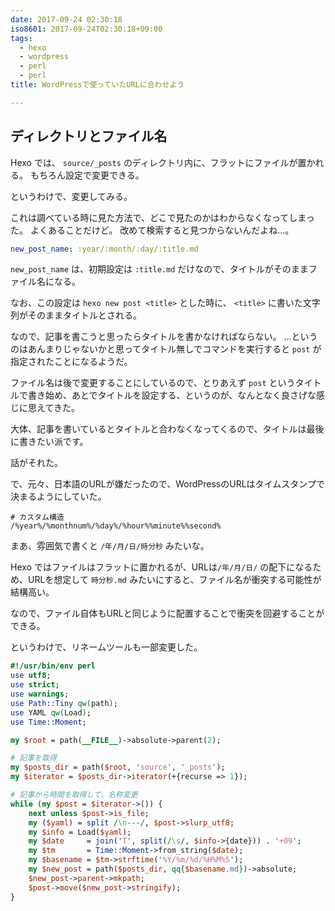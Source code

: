 ```yaml
---
date: 2017-09-24 02:30:18
iso8601: 2017-09-24T02:30:18+09:00
tags:
  - hexo
  - wordpress
  - perl
  - perl
title: WordPressで使っていたURLに合わせよう

---
```


## ディレクトリとファイル名

Hexo では、 `source/_posts` のディレクトリ内に、フラットにファイルが置かれる。
もちろん設定で変更できる。

というわけで、変更してみる。

これは調べている時に見た方法で、どこで見たのかはわからなくなってしまった。
よくあることだけど。
改めて検索すると見つからないんだよね…。

```yaml _config.yml
new_post_name: :year/:month/:day/:title.md
```

`new_post_name` は、初期設定は `:title.md` だけなので、タイトルがそのままファイル名になる。

なお、この設定は `hexo new post <title>` とした時に、 `<title>` に書いた文字列がそのままタイトルとされる。

なので、記事を書こうと思ったらタイトルを書かなければならない。
…というのはあんまりじゃないかと思ってタイトル無しでコマンドを実行すると `post` が指定されたことになるようだ。

ファイル名は後で変更することにしているので、とりあえず `post` というタイトルで書き始め、あとでタイトルを設定する、というのが、なんとなく良さげな感じに思えてきた。

大体、記事を書いているとタイトルと合わなくなってくるので、タイトルは最後に書きたい派です。

話がそれた。

で、元々、日本語のURLが嫌だったので、WordPressのURLはタイムスタンプで決まるようにしていた。

```plain WordPress
# カスタム構造
/%year%/%monthnum%/%day%/%hour%%minute%%second%
```

まあ、雰囲気で書くと `/年/月/日/時分秒` みたいな。

Hexo ではファイルはフラットに置かれるが、URLは`/年/月/日/` の配下になるため、URLを想定して `時分秒.md` みたいにすると、ファイル名が衝突する可能性が結構高い。

なので、ファイル自体もURLと同じように配置することで衝突を回避することができる。

というわけで、リネームツールも一部変更した。

```perl tools/rename_posts
#!/usr/bin/env perl
use utf8;
use strict;
use warnings;
use Path::Tiny qw(path);
use YAML qw(Load);
use Time::Moment;

my $root = path(__FILE__)->absolute->parent(2);

# 記事を取得
my $posts_dir = path($root, 'source', '_posts');
my $iterator = $posts_dir->iterator(+{recurse => 1});

# 記事から時間を取得して、名称変更
while (my $post = $iterator->()) {
    next unless $post->is_file;
    my ($yaml) = split /\n---/, $post->slurp_utf8;
    my $info = Load($yaml);
    my $date     = join('T', split(/\s/, $info->{date})) . '+09';
    my $tm       = Time::Moment->from_string($date);
    my $basename = $tm->strftime('%Y/%m/%d/%H%M%S');
    my $new_post = path($posts_dir, qq{$basename.md})->absolute;
    $new_post->parent->mkpath;
    $post->move($new_post->stringify);
}

```
